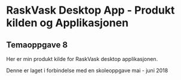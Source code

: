 # RaskVask Desktop App - Produkt kilden og Applikasjonen

## Temaoppgave 8

Her er min produkt kilde for RaskVask desktop applikasjonen.

Denne er laget i forbindelse med en skoleoppgave mai - juni 2018